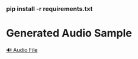 ### pip install -r requirements.txt

# Generated Audio Sample
[🔊 Audio File](Audio/Output/Combined_Audio2025_07_07_10_10_12.wav)
